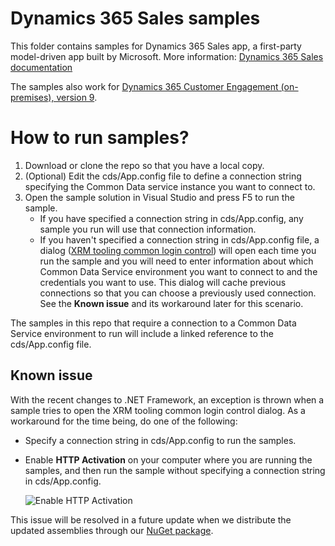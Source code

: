 
# Dynamics 365 Sales samples

This folder contains samples for Dynamics 365 Sales app, a first-party model-driven app built by Microsoft. More information: [Dynamics 365 Sales documentation](https://docs.microsoft.com/dynamics365/sales-enterprise/help-hub)

The samples also work for [Dynamics 365 Customer Engagement (on-premises), version 9](https://docs.microsoft.com/dynamics365/customerengagement/on-premises/overview).

# How to run samples?

1. Download or clone the repo so that you have a local copy.
1. (Optional) Edit the cds/App.config file to define a connection string specifying the Common Data service instance you want to connect to.
2. Open the sample solution in Visual Studio and press F5 to run the sample.
    - If you have specified a connection string in cds/App.config, any sample you run will use that connection information.
    - If you haven't specified a connection string in cds/App.config file, a dialog ([XRM tooling common login control](https://docs.microsoft.com/powerapps/developer/common-data-service/xrm-tooling/use-xrm-tooling-common-login-control-client-applications)) will open each time you run the sample and you will need to enter information about which Common Data Service environment you want to connect to and the credentials you want to use. This dialog will cache previous connections so that you can choose a previously used connection. See the **Known issue** and its workaround later for this scenario.

The samples in this repo that require a connection to a Common Data Service environment to run will include a linked reference to the cds/App.config file.
    
## Known issue 

With the recent changes to .NET Framework, an exception is thrown when a sample tries to open the XRM tooling common login control dialog. As a workaround for the time being, do one of the following:
- Specify a connection string in cds/App.config to run the samples.
- Enable **HTTP Activation** on your computer where you are running the samples, and then run the sample without specifying a connection string in cds/App.config.
    
    ![](media/http-activation.png "Enable HTTP Activation")
    
This issue will be resolved in a future update when we distribute the updated assemblies through our [NuGet package](https://www.nuget.org/packages/Microsoft.CrmSdk.XrmTooling.WpfControls/). 

